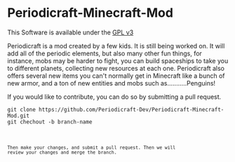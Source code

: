 Periodicraft-Minecraft-Mod
==========================

This Software is available under the [GPL v3](http://www.gnu.org/licenses/gpl.html)

Periodicraft is a mod created by a few kids. It is still being worked on. It will add all of the periodic elements, but also many other fun things, for instance, mobs may be harder to fight, you can build spaceships to take you to different planets, collecting new resources at each one.
Periodicraft also offers several new items you can't normally get in Minecraft like a bunch of new armor, and a ton of new entities and mobs such as...........Penguins!

If you would like to contribute, you can do so by submitting a pull request.

<pre><code>git clone https://github.com/Periodicraft-Dev/Periodicraft-Minecraft-Mod.git
git chechout -b branch-name
</pre><code>

Then make your changes, and submit a pull request. Then we will review your changes and merge the branch.

